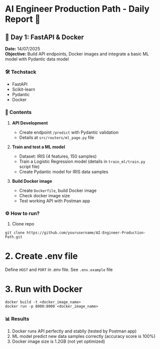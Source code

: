 # AI Engineer Production Path - Daily Report 🚀

## 📌 Day 1: FastAPI & Docker
**Date:** 14/07/2025  
**Objective:** Build API endpoints, Docker images and integrate a basic ML model with Pydantic data model


### 🛠 Techstack
- FastAPI
- Scikit-learn
- Pydantic
- Docker


### 📝 Contents
1. **API Development**
    - Create endpoint `/predict` with Pydantic validation
    - Details at `src/routers/ml_page.py` file

2. **Train and test a ML model**
    - Dataset: IRIS (4 features, 150 samples)
    - Train a Logistic Regression model (details in `train_ml/train.py` script file)
    - Create Pydantic model for IRIS data samples

3. **Build Docker image**
    - Create `Dockerfile`, build Docker image
    - Check docker image size
    - Test working API with Postman app


### ⚙️ How to run?
1. Clone repo
```
git clone https://github.com/yourusername/AI-Engineer-Production-Path.git
```

# 2. Create .env file
Define `HOST` and `PORT` in .env file. See `.env.example` file

# 3. Run with Docker
```
docker build -t <docker_image_name>
docker run -p 8000:8000 <docker_image_name>
```


### 📊 Results
1. Docker runs API perfectly and stablly (tested by Postman app)
2. ML model predict new data samples correctly (accuracy score is 100%)
3. Docker image size is 1.2GB (not yet optimized)